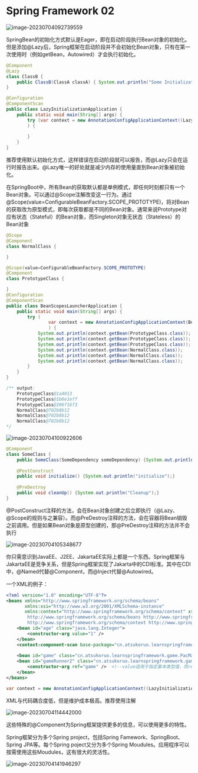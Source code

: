 # Spring Framework 02

![image-20230704092739559](C:\Users\AtsukoRuo\Desktop\note\Spring\assets\image-20230704092739559.png)





SpringBean的初始化方式默认是Eager，即在启动阶段执行Bean对象的初始化。但是添加@Lazy后，Spring框架在启动阶段并不会初始化Bean对象，只有在第一次使用时（例如getBean，Autowired）才会执行初始化。

~~~java
@Component
@Lazy
class ClassB {
    public ClassB(ClassA classA) { System.out.println("Some Initialization logic"); }
}

@Configuration
@ComponentScan
public class LazyInitializationApplication {
    public static void main(String[] args) {
        try (var context = new AnnotationConfigApplicationContext((LazyInitializationApplication.class))
        ) {
            
        }
    }
}
~~~

推荐使用默认初始化方式，这样错误在启动阶段就可以报告，而@Lazy只会在运行时报告出来。@Lazy唯一的好处就是减少内存的使用量直到Bean对象被初始化。





在SpringBoot中，所有Bean的获取默认都是单例模式，即任何时刻都只有一个Bean对象。可以通过@Scope注解改变这一行为。通过@Scope(value=ConfigurableBeanFactory.SCOPE_PROTOTYPE)，将对Bean的获取改为原型模式，即每次获取都是不同的Bean对象。通常来说Prototype对应有状态（Stateful）的Bean对象，而Singleton对象无状态（Stateless）的Bean对象

~~~java
@Scope
@Component
class NormalClass {

}

@Scope(value=ConfigurableBeanFactory.SCOPE_PROTOTYPE)
@Component
class PrototypeClass {

}
@Configuration
@ComponentScan
public class BeanScopesLauncherApplication {
    public static void main(String[] args) {
        try (
                var context = new AnnotationConfigApplicationContext(BeanScopesLauncherApplication.class)
                ) {
            System.out.println(context.getBean(PrototypeClass.class));
            System.out.println(context.getBean(PrototypeClass.class));
            System.out.println(context.getBean(PrototypeClass.class));
            System.out.println(context.getBean(NormalClass.class));
            System.out.println(context.getBean(NormalClass.class));
            System.out.println(context.getBean(NormalClass.class));
        }
    }
}

/** output:
	PrototypeClass@1a4013
	PrototypeClass@1b6e1eff
	PrototypeClass@306f16f3
	NormalClass@702b8b12
	NormalClass@702b8b12
	NormalClass@702b8b12
*/
~~~

![image-20230704100922606](C:\Users\AtsukoRuo\Desktop\note\Spring\assets\image-20230704100922606.png)







~~~java
@Component
class SomeClass {
    public SomeClass(SomeDependency someDependency) {System.out.println("All dependencies are ready!");}
    
    @PostConstruct
    public void initialize() {System.out.println("initialize");}
    
    @PreDestroy
    public void cleanUp() {System.out.println("Cleanup");}
}
~~~

@PostConstruct注释的方法，会在Bean对象创建之后立即执行（@Lazy、@Scope的规则与之兼容）。而@PreDestroy注释的方法，会在容器将Bean销毁之前调用。但是如果Bean对象是原型创建的，那@PreDestroy注释的方法并不会执行





![image-20230704105348677](C:\Users\AtsukoRuo\Desktop\note\Spring\assets\image-20230704105348677.png)

你只需意识到JavaEE、J2EE、JakartaEE实际上都是一个东西。Spring框架与JakartaEE是竞争关系，但是Spring框架实现了Jakarta中的CDI标准。其中在CDI中，@Named代替@Component，而@Inject代替@Autowired。







一个XML的例子：

~~~xml
<?xml version="1.0" encoding="UTF-8"?>
<beans xmlns="http://www.springframework.org/schema/beans"
       xmlns:xsi="http://www.w3.org/2001/XMLSchema-instance"
       xmlns:context="http://www.springframework.org/schema/context" xsi:schemaLocation="
        http://www.springframework.org/schema/beans http://www.springframework.org/schema/beans/spring-beans.xsd
        http://www.springframework.org/schema/context http://www.springframework.org/schema/context/spring-context.xsd"> <!-- bean definitions here -->
    <bean id="age" class="java.lang.Integer">
        <constructor-arg value="1" />
    </bean>
	<context:component-scan base-package="cn.atsukoruo.learnspringframework.game" />	<!--将指定包下的@Component类添加进来-->
    
    <bean id="game" class="cn.atsukoruo.learnspringframework.game.PacMan" />
    <bean id="gameRunner2" class="cn.atsukoruo.learnspringframework.game.GameRunner">
        <constructor-arg ref="game" />	<!--value适用于指定基本类型值，而ref适用于指定对象引用-->
    </bean>
</beans>
~~~

~~~java
var context = new AnnotationConfigApplicationContext((LazyInitializationApplication.class))
~~~



XML与代码耦合度低，但是维护成本极高。推荐使用注解



![image-20230704114442000](C:\Users\AtsukoRuo\Desktop\note\Spring\assets\image-20230704114442000.png)

这些特殊的@Component为Spring框架提供更多的信息，可以使用更多的特性。





Spring框架分为多个Spring project，包括Spring Famework、SpringBoot、Spring JPA等。每个Spring poject又分为多个Spring Moudules。应用程序可以按需使用这些Moudules，这有很大的灵活性。

![image-20230704141946297](C:\Users\AtsukoRuo\Desktop\note\Spring\assets\image-20230704141946297.png)



